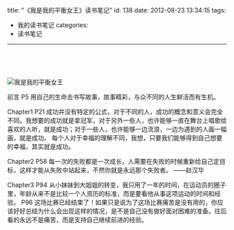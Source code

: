 title: "《我是我的平衡女王》读书笔记"
id: 138
date: 2012-08-23 13:34:15
tags: 
- 我的读书笔记
categories: 
- 读书笔记
---

&nbsp;

&nbsp;

![](http://img3.douban.com/lpic/s6771276.jpg "我是我的平衡女王")

前言
P5 用自己的生命去书写故事，故事精彩，与众不同的人生鲜活而有生机。

Chapter1
P21 成功并没有特定的公式，对于不同的人，成功的概念和意义会完全不同。我想要的成功就是拿冠军，对于另外一些人，也许能够一直在舞台上唱歌给喜欢的人听，就是成功；对于一些人，也许能够一边流浪，一边为遇到的人画一幅画，就是成功。
每个人对于幸福的理解不同，我想，只要我们能够得到自己想要的幸福，其实就是成功。

Chapter2
P58 每一次的失败都是一次成长，人需要在失败的时候重新给自己定目标，这样才能从失败中站起来，不然你就是永远那个失败者。 ——赵汉华

Chapter3
P94 从小妹妹到大姐姐的转变，我只用了一年的时间，在运动员的圈子里，年龄从来不是比较一个人资历的标准，而是要看他从事这项运动的时间和经验。
P96 这场比赛已经结束了！如果只是说为了这场比赛痛苦是没有用的，你应该好好总结为什么会出现这样的情况，是不是自己没有做好面对困难的准备。往后看的永远不是痛苦，而是支持自己继续前进的经验。

&nbsp;